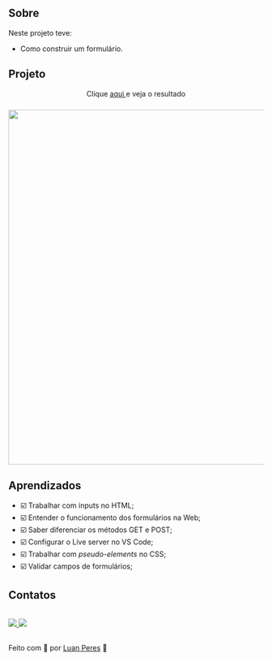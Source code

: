 ## Sobre
Neste projeto teve:
- Como construir um formulário.

## Projeto

<p align="center"> Clique <a href="https://oluanperes.github.io/explorer-rocketseat/stage-03/projeto-04/index.html" target="_blank">aqui </a>e veja o resultado</p>
<h3 align="center">
  <img width="700px" src="https://i.imgur.com/jaBgNTR.gif">
</h3>

## Aprendizados

- ☑️  Trabalhar com inputs no HTML;
- ☑️  Entender o funcionamento dos formulários na Web;
- ☑️  Saber diferenciar os métodos GET e POST;
- ☑️  Configurar o Live server no VS Code;
- ☑️  Trabalhar com *pseudo-elements* no CSS;
- ☑️  Validar campos de formulários;

## Contatos

<div>
  <br>
  <a href="https://www.linkedin.com/in/oluanperes/" target="_blank">
    <img src="https://img.shields.io/badge/-LinkedIn-%230077B5?style=for-the-badge&logo=linkedin&logoColor=white" target="_blank">
  </a>
  <a href = "mailto:oluanperes@gmail.com">
    <img src="https://img.shields.io/badge/-Gmail-%23333?style=for-the-badge&logo=gmail&logoColor=white" target="_blank">
  </a>
</div>

##

Feito com 💜 por [Luan Peres](https://github.com/oluanperes) 👋